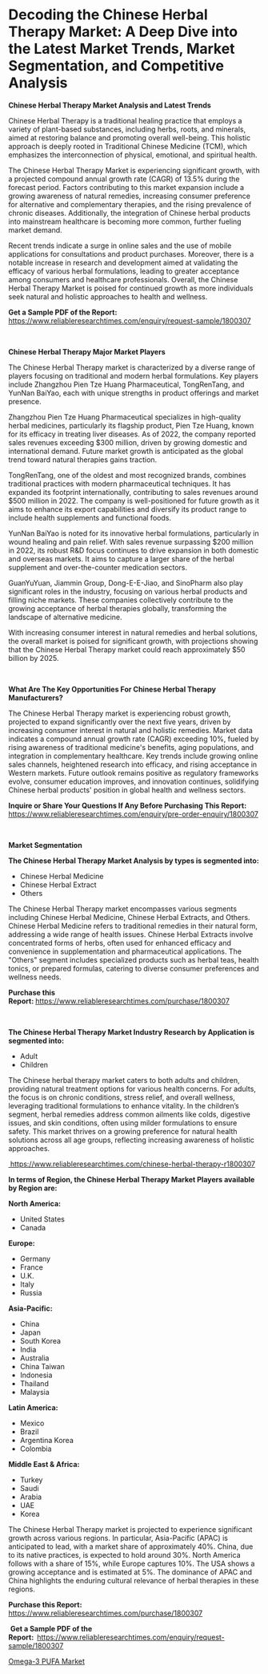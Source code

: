 <p><h1>Decoding the Chinese Herbal Therapy Market: A Deep Dive into the Latest Market Trends, Market Segmentation, and Competitive Analysis</h1></p><p><strong>Chinese Herbal Therapy Market Analysis and Latest Trends</strong></p>
<p><p>Chinese Herbal Therapy is a traditional healing practice that employs a variety of plant-based substances, including herbs, roots, and minerals, aimed at restoring balance and promoting overall well-being. This holistic approach is deeply rooted in Traditional Chinese Medicine (TCM), which emphasizes the interconnection of physical, emotional, and spiritual health.</p><p>The Chinese Herbal Therapy Market is experiencing significant growth, with a projected compound annual growth rate (CAGR) of 13.5% during the forecast period. Factors contributing to this market expansion include a growing awareness of natural remedies, increasing consumer preference for alternative and complementary therapies, and the rising prevalence of chronic diseases. Additionally, the integration of Chinese herbal products into mainstream healthcare is becoming more common, further fueling market demand.</p><p>Recent trends indicate a surge in online sales and the use of mobile applications for consultations and product purchases. Moreover, there is a notable increase in research and development aimed at validating the efficacy of various herbal formulations, leading to greater acceptance among consumers and healthcare professionals. Overall, the Chinese Herbal Therapy Market is poised for continued growth as more individuals seek natural and holistic approaches to health and wellness.</p></p>
<p><strong>Get a Sample PDF of the Report:&nbsp;</strong> <a href="https://www.reliableresearchtimes.com/enquiry/request-sample/1800307?utm_campaign=2201&utm_medium=2&utm_source=Github&utm_content=ia&utm_term=08032025&utm_id=chinese-herbal-therapy">https://www.reliableresearchtimes.com/enquiry/request-sample/1800307</a></p>
<p>&nbsp;</p>
<p><strong>Chinese Herbal Therapy Major Market Players</strong></p>
<p><p>The Chinese Herbal Therapy market is characterized by a diverse range of players focusing on traditional and modern herbal formulations. Key players include Zhangzhou Pien Tze Huang Pharmaceutical, TongRenTang, and YunNan BaiYao, each with unique strengths in product offerings and market presence.</p><p>Zhangzhou Pien Tze Huang Pharmaceutical specializes in high-quality herbal medicines, particularly its flagship product, Pien Tze Huang, known for its efficacy in treating liver diseases. As of 2022, the company reported sales revenues exceeding $300 million, driven by growing domestic and international demand. Future market growth is anticipated as the global trend toward natural therapies gains traction.</p><p>TongRenTang, one of the oldest and most recognized brands, combines traditional practices with modern pharmaceutical techniques. It has expanded its footprint internationally, contributing to sales revenues around $500 million in 2022. The company is well-positioned for future growth as it aims to enhance its export capabilities and diversify its product range to include health supplements and functional foods.</p><p>YunNan BaiYao is noted for its innovative herbal formulations, particularly in wound healing and pain relief. With sales revenue surpassing $200 million in 2022, its robust R&D focus continues to drive expansion in both domestic and overseas markets. It aims to capture a larger share of the herbal supplement and over-the-counter medication sectors.</p><p>GuanYuYuan, Jiammin Group, Dong-E-E-Jiao, and SinoPharm also play significant roles in the industry, focusing on various herbal products and filling niche markets. These companies collectively contribute to the growing acceptance of herbal therapies globally, transforming the landscape of alternative medicine.</p><p>With increasing consumer interest in natural remedies and herbal solutions, the overall market is poised for significant growth, with projections showing that the Chinese Herbal Therapy market could reach approximately $50 billion by 2025.</p></p>
<p>&nbsp;</p>
<p><strong>What Are The Key Opportunities For Chinese Herbal Therapy Manufacturers?</strong></p>
<p><p>The Chinese Herbal Therapy market is experiencing robust growth, projected to expand significantly over the next five years, driven by increasing consumer interest in natural and holistic remedies. Market data indicates a compound annual growth rate (CAGR) exceeding 10%, fueled by rising awareness of traditional medicine's benefits, aging populations, and integration in complementary healthcare. Key trends include growing online sales channels, heightened research into efficacy, and rising acceptance in Western markets. Future outlook remains positive as regulatory frameworks evolve, consumer education improves, and innovation continues, solidifying Chinese herbal products' position in global health and wellness sectors.</p></p>
<p><strong>Inquire or Share Your Questions If Any Before Purchasing This Report:</strong> <a href="https://www.reliableresearchtimes.com/enquiry/pre-order-enquiry/1800307?utm_campaign=2201&utm_medium=2&utm_source=Github&utm_content=ia&utm_term=08032025&utm_id=chinese-herbal-therapy">https://www.reliableresearchtimes.com/enquiry/pre-order-enquiry/1800307</a></p>
<p>&nbsp;</p>
<p><strong>Market Segmentation</strong></p>
<p><strong>The Chinese Herbal Therapy Market Analysis by types is segmented into:</strong></p>
<p><ul><li>Chinese Herbal Medicine</li><li>Chinese Herbal Extract</li><li>Others</li></ul></p>
<p><p>The Chinese Herbal Therapy market encompasses various segments including Chinese Herbal Medicine, Chinese Herbal Extracts, and Others. Chinese Herbal Medicine refers to traditional remedies in their natural form, addressing a wide range of health issues. Chinese Herbal Extracts involve concentrated forms of herbs, often used for enhanced efficacy and convenience in supplementation and pharmaceutical applications. The "Others" segment includes specialized products such as herbal teas, health tonics, or prepared formulas, catering to diverse consumer preferences and wellness needs.</p></p>
<p><strong>Purchase this Report:&nbsp;</strong><a href="https://www.reliableresearchtimes.com/purchase/1800307?utm_campaign=2201&utm_medium=2&utm_source=Github&utm_content=ia&utm_term=08032025&utm_id=chinese-herbal-therapy">https://www.reliableresearchtimes.com/purchase/1800307</a></p>
<p>&nbsp;</p>
<p><strong>The Chinese Herbal Therapy Market Industry Research by Application is segmented into:</strong></p>
<p><ul><li>Adult</li><li>Children</li></ul></p>
<p><p>The Chinese herbal therapy market caters to both adults and children, providing natural treatment options for various health concerns. For adults, the focus is on chronic conditions, stress relief, and overall wellness, leveraging traditional formulations to enhance vitality. In the children’s segment, herbal remedies address common ailments like colds, digestive issues, and skin conditions, often using milder formulations to ensure safety. This market thrives on a growing preference for natural health solutions across all age groups, reflecting increasing awareness of holistic approaches.</p></p>
<p><a href="https://www.reliableresearchtimes.com/chinese-herbal-therapy-r1800307?utm_campaign=2201&utm_medium=2&utm_source=Github&utm_content=ia&utm_term=08032025&utm_id=chinese-herbal-therapy">&nbsp;https://www.reliableresearchtimes.com/chinese-herbal-therapy-r1800307</a></p>
<p><strong>In terms of Region, the Chinese Herbal Therapy Market Players available by Region are:</strong></p>
<p>
    <p> <strong> North America: </strong>
        <ul>
            <li>United States</li>
            <li>Canada</li>
        </ul>
        </p> 
    <p> <strong> Europe: </strong>
        <ul>
            <li>Germany</li>
            <li>France</li>
            <li>U.K.</li>
            <li>Italy</li>
            <li>Russia</li>
        </ul>
        </p> 
    <p> <strong> Asia-Pacific: </strong>
        <ul>
            <li>China</li>
            <li>Japan</li>
            <li>South Korea</li>
            <li>India</li>
            <li>Australia</li>
            <li>China Taiwan</li>
            <li>Indonesia</li>
            <li>Thailand</li>
            <li>Malaysia</li>
        </ul>
        </p> 
    <p> <strong> Latin America: </strong>
        <ul>
            <li>Mexico</li>
            <li>Brazil</li>
            <li>Argentina Korea</li>
            <li>Colombia</li>
        </ul>
        </p> 
    <p> <strong> Middle East & Africa: </strong>
        <ul>
            <li>Turkey</li>
            <li>Saudi</li>
            <li>Arabia</li>
            <li>UAE</li>
            <li>Korea</li>
        </ul>
    </p>
    </p>
<p><p>The Chinese Herbal Therapy market is projected to experience significant growth across various regions. In particular, Asia-Pacific (APAC) is anticipated to lead, with a market share of approximately 40%. China, due to its native practices, is expected to hold around 30%. North America follows with a share of 15%, while Europe captures 10%. The USA shows a growing acceptance and is estimated at 5%. The dominance of APAC and China highlights the enduring cultural relevance of herbal therapies in these regions.</p></p>
<p><strong>Purchase this Report: </strong><a href="https://www.reliableresearchtimes.com/purchase/1800307?utm_campaign=2201&utm_medium=2&utm_source=Github&utm_content=ia&utm_term=08032025&utm_id=chinese-herbal-therapy">https://www.reliableresearchtimes.com/purchase/1800307</a></p>
<p>&nbsp;<strong>Get a Sample PDF of the Report:&nbsp;&nbsp;</strong><a href="https://www.reliableresearchtimes.com/enquiry/request-sample/1800307?utm_campaign=2201&utm_medium=2&utm_source=Github&utm_content=ia&utm_term=08032025&utm_id=chinese-herbal-therapy">https://www.reliableresearchtimes.com/enquiry/request-sample/1800307</a></p>
<p><strong></strong></p>
<p><p><a href="https://github.com/gerdabatiskzv9/Market-Research-Report-List-1/blob/main/omega-3-pufa-market.md?utm_campaign=2201&utm_medium=2&utm_source=Github&utm_content=ia&utm_term=08032025&utm_id=chinese-herbal-therapy">Omega-3 PUFA Market</a></p></p>